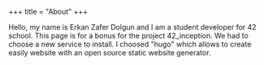+++
title = "About"
+++

Hello, my name is Erkan Zafer Dolgun and I am a student developer for 42 school. This page is for a bonus for the project 42_inception. We had to choose a new service to install. I choosed "hugo" which allows to create easily website with an open source static website generator.
